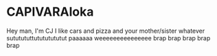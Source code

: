 # CAPIVARAloka
Hey man, I'm CJ I like cars and pizza and your mother/sister whatever
sututututtutututututut paaaaaa weeeeeeeeeeeeeee brap brap brap brap brap
